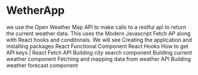 # WetherApp

we use the Open Weather Map API to make calls to a restful api to return the current weather data. This uses the Modern Javascript Fetch AP along with React hooks and conditonals.
We will see 
Creating the application and installing packages
React Functional Component
React Hooks 
How to get API keys | React Fetch API
Building city search component
Building current weather component
Fetching and mapping data from weather API
Building weather forecast component


